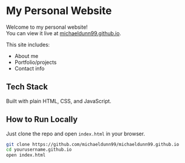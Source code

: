# My Personal Website

Welcome to my personal website!  
You can view it live at [michaeldunn99.github.io](https://michaeldunn99.github.io).

This site includes:
- About me
- Portfolio/projects
- Contact info

## Tech Stack
Built with plain HTML, CSS, and JavaScript.

## How to Run Locally
Just clone the repo and open `index.html` in your browser.

```bash
git clone https://github.com/michaeldunn99/michaeldunn99.github.io
cd yourusername.github.io
open index.html

